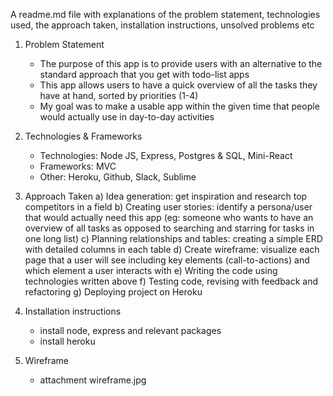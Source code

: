A readme.md file with explanations of the problem statement, technologies used, the approach taken, installation instructions, unsolved problems etc

1. Problem Statement
	- The purpose of this app is to provide users with an alternative to the standard approach that you get with todo-list apps
	- This app allows users to have a quick overview of all the tasks they have at hand, sorted by priorities (1-4)
	- My goal was to make a usable app within the given time that people would actually use in day-to-day activities

2. Technologies & Frameworks
	- Technologies: Node JS, Express, Postgres & SQL, Mini-React
	- Frameworks: MVC
	- Other: Heroku, Github, Slack, Sublime

3. Approach Taken
	a) Idea generation: get inspiration and research top competitors in a field
	b) Creating user stories: identify a persona/user that would actually need this app (eg: someone who wants to have an overview of all tasks as opposed to searching and starring for tasks in one long list)
	c) Planning relationships and tables: creating a simple ERD with detailed columns in each table
	d) Create wireframe: visualize each page that a user will see including key elements (call-to-actions) and which element a user interacts with
	e) Writing the code using technologies written above
	f) Testing code, revising with feedback and refactoring
	g) Deploying project on Heroku

4. Installation instructions
	- install node, express and relevant packages
	- install heroku

5. Wireframe
	- attachment wireframe.jpg